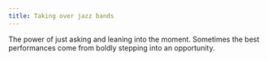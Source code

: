 ```yaml
---
title: Taking over jazz bands
---
```


The power of just asking and leaning into the moment. Sometimes the best performances come from boldly stepping into an opportunity.
